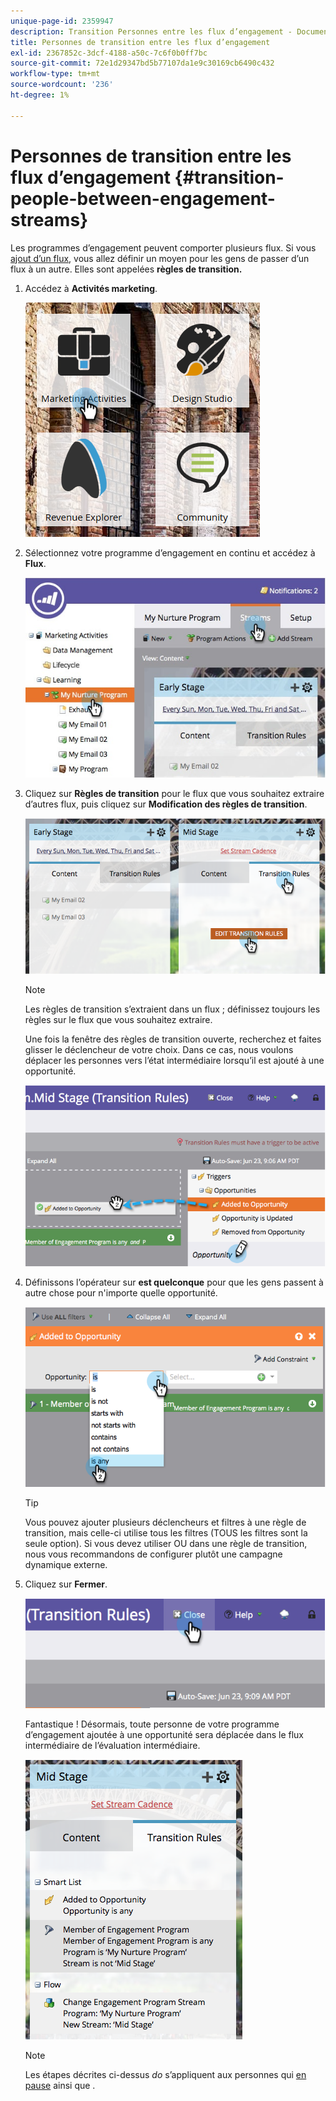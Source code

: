 ```yaml
---
unique-page-id: 2359947
description: Transition Personnes entre les flux d’engagement - Documents Marketo - Documentation du produit
title: Personnes de transition entre les flux d’engagement
exl-id: 2367852c-3dcf-4188-a50c-7c6f0b0ff7bc
source-git-commit: 72e1d29347bd5b77107da1e9c30169cb6490c432
workflow-type: tm+mt
source-wordcount: '236'
ht-degree: 1%

---
```


# Personnes de transition entre les flux d’engagement {#transition-people-between-engagement-streams}

Les programmes d’engagement peuvent comporter plusieurs flux. Si vous [ajout d’un flux](/help/marketo/product-docs/email-marketing/drip-nurturing/creating-an-engagement-program/add-a-stream.md), vous allez définir un moyen pour les gens de passer d’un flux à un autre. Elles sont appelées **règles de transition.**

1. Accédez à **Activités marketing**.

   ![](assets/ma.png)

1. Sélectionnez votre programme d’engagement en continu et accédez à **Flux**.

   ![](assets/multistream.jpg)

1. Cliquez sur **Règles de transition** pour le flux que vous souhaitez extraire d’autres flux, puis cliquez sur **Modification des règles de transition**.

   ![](assets/image2014-9-15-18-3a10-3a18.png)

   >[!NOTE]
   >
   >Les règles de transition s’extraient dans un flux ; définissez toujours les règles sur le flux que vous souhaitez extraire.

   Une fois la fenêtre des règles de transition ouverte, recherchez et faites glisser le déclencheur de votre choix. Dans ce cas, nous voulons déplacer les personnes vers l’état intermédiaire lorsqu’il est ajouté à une opportunité.

   ![](assets/image2014-9-15-18-3a10-3a46.png)

1. Définissons l’opérateur sur **est quelconque** pour que les gens passent à autre chose pour n&#39;importe quelle opportunité.

   ![](assets/image2014-9-15-18-3a11-3a14.png)

   >[!TIP]
   >
   >Vous pouvez ajouter plusieurs déclencheurs et filtres à une règle de transition, mais celle-ci utilise tous les filtres (TOUS les filtres sont la seule option). Si vous devez utiliser OU dans une règle de transition, nous vous recommandons de configurer plutôt une campagne dynamique externe.

1. Cliquez sur **Fermer**.

   ![](assets/image2014-9-15-18-3a11-3a23.png)

   Fantastique ! Désormais, toute personne de votre programme d’engagement ajoutée à une opportunité sera déplacée dans le flux intermédiaire de l’évaluation intermédiaire.

   ![](assets/image2014-9-15-18-3a11-3a29.png)

   >[!NOTE]
   >
   >Les étapes décrites ci-dessus *do* s’appliquent aux personnes qui [en pause](/help/marketo/product-docs/email-marketing/drip-nurturing/using-engagement-programs/pause-people-in-an-engagement-program.md) ainsi que .
